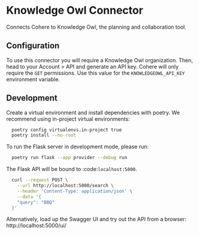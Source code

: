 # Knowledge Owl Connector

Connects Cohere to Knowledge Owl, the planning and collaboration tool.

## Configuration

To use this connector you will require a Knowledge Owl organization. Then, head to your Account > API and generate an API key. Cohere will only require the `GET` permissions. Use this value for the `KNOWLEDGEOWL_API_KEY` environment variable.

## Development

Create a virtual environment and install dependencies with poetry. We recommend using in-project virtual environments:

```bash
  poetry config virtualenvs.in-project true
  poetry install --no-root
```

To run the Flask server in development mode, please run:

```bash
  poetry run flask --app provider --debug run
```

The Flask API will be bound to :code:`localhost:5000`.

```bash
  curl --request POST \
    --url http://localhost:5000/search \
    --header 'Content-Type: application/json' \
    --data '{
    "query": "BBQ"
  }'
```

Alternatively, load up the Swagger UI and try out the API from a browser: http://localhost:5000/ui/
